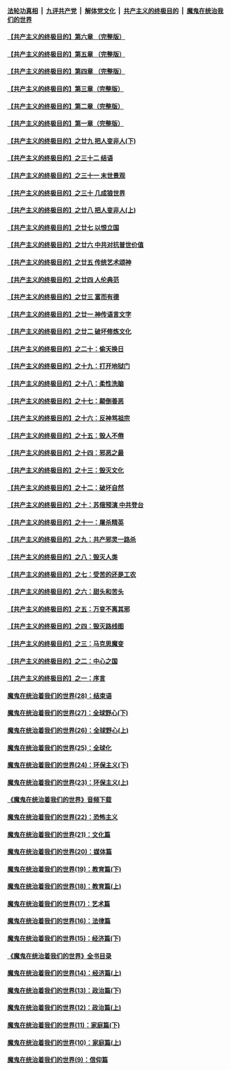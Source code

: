 ####  [法轮功真相](../../../../basic/blob/master/README.md?t=04150201) &nbsp;|&nbsp; [九评共产党](../../../../9ping.md/blob/master/README.md?t=04150201) &nbsp;|&nbsp; [解体党文化](../../../../jtdwh.md/blob/master/README.md?t=04150201)  &nbsp;|&nbsp; [共产主义的终极目的](../../../../gczydzjmd.md/blob/master/README.md?t=04150201) &nbsp;|&nbsp; [魔鬼在统治我们的世界](../../../../mgztzwmdsj.md/blob/master/README.md?t=04150201) 

#### [【共产主义的终极目的】第六章 （完整版）](../pages/nsc422/n11428913.md?t=04150201) 

#### [【共产主义的终极目的】第五章 （完整版）](../pages/nsc422/n11428912.md?t=04150201) 

#### [【共产主义的终极目的】第四章 （完整版）](../pages/nsc422/n11428907.md?t=04150201) 

#### [【共产主义的终极目的】第三章（完整版）](../pages/nsc422/n11428848.md?t=04150201) 

#### [【共产主义的终极目的】第二章（完整版）](../pages/nsc422/n11428831.md?t=04150201) 

#### [【共产主义的终极目的】第一章（完整版）](../pages/nsc422/n11417651.md?t=04150201) 

#### [【共产主义的终极目的】之廿九 把人变非人(下)](../pages/nsc422/n11344140.md?t=04150201) 

#### [【共产主义的终极目的】之三十二 结语](../pages/nsc422/n11360535.md?t=04150201) 

#### [【共产主义的终极目的】之三十一 末世景观](../pages/nsc422/n11351129.md?t=04150201) 

#### [【共产主义的终极目的】之三十 几成狼世界](../pages/nsc422/n11348280.md?t=04150201) 

#### [【共产主义的终极目的】之廿八 把人变非人(上)](../pages/nsc422/n11340492.md?t=04150201) 

#### [【共产主义的终极目的】之廿七 以恨立国](../pages/nsc422/n11336944.md?t=04150201) 

#### [【共产主义的终极目的】之廿六 中共对抗普世价值](../pages/nsc422/n11324785.md?t=04150201) 

#### [【共产主义的终极目的】之廿五 传统艺术颂神](../pages/nsc422/n11296396.md?t=04150201) 

#### [【共产主义的终极目的】之廿四 人伦典范](../pages/nsc422/n11296397.md?t=04150201) 

#### [【共产主义的终极目的】之廿三 富而有德](../pages/nsc422/n11283598.md?t=04150201) 

#### [【共产主义的终极目的】之廿一 神传语言文字](../pages/nsc422/n11263265.md?t=04150201) 

#### [【共产主义的终极目的】之廿二 破坏修炼文化](../pages/nsc422/n11245728.md?t=04150201) 

#### [【共产主义的终极目的】之二十：偷天换日](../pages/nsc422/n11238846.md?t=04150201) 

#### [【共产主义的终极目的】之十九：打开地狱门](../pages/nsc422/n11206376.md?t=04150201) 

#### [【共产主义的终极目的】之十八：柔性洗脑](../pages/nsc422/n11199994.md?t=04150201) 

#### [【共产主义的终极目的】之十七：颠倒善恶](../pages/nsc422/n11179782.md?t=04150201) 

#### [【共产主义的终极目的】之十六：反神骂祖宗](../pages/nsc422/n11166798.md?t=04150201) 

#### [【共产主义的终极目的】之十五：毁人不倦](../pages/nsc422/n11166792.md?t=04150201) 

#### [【共产主义的终极目的】之十四：邪恶之最](../pages/nsc422/n11150249.md?t=04150201) 

#### [【共产主义的终极目的】之十三：毁灭文化](../pages/nsc422/n11135227.md?t=04150201) 

#### [【共产主义的终极目的】之十二：破坏自然](../pages/nsc422/n11135214.md?t=04150201) 

#### [【共产主义的终极目的】之十：苏俄预演 中共登台](../pages/nsc422/n11118424.md?t=04150201) 

#### [【共产主义的终极目的】之十一：屠杀精英](../pages/nsc422/n11118442.md?t=04150201) 

#### [【共产主义的终极目的】之九：共产邪灵一路杀](../pages/nsc422/n11114139.md?t=04150201) 

#### [【共产主义的终极目的】之八：毁灭人类](../pages/nsc422/n11108503.md?t=04150201) 

#### [【共产主义的终极目的】之七：受苦的还是工农](../pages/nsc422/n11101809.md?t=04150201) 

#### [【共产主义的终极目的】之六：甜头和苦头](../pages/nsc422/n11096971.md?t=04150201) 

#### [【共产主义的终极目的】之五：万变不离其邪](../pages/nsc422/n11091285.md?t=04150201) 

#### [【共产主义的终极目的】之四：毁灭路线图](../pages/nsc422/n11086284.md?t=04150201) 

#### [【共产主义的终极目的】之三：马克思魔变](../pages/nsc422/n11061941.md?t=04150201) 

#### [【共产主义的终极目的】之二：中心之国](../pages/nsc422/n11047728.md?t=04150201) 

#### [【共产主义的终极目的】之一：序言](../pages/nsc422/n11086077.md?t=04150201) 

#### [魔鬼在统治着我们的世界(28)：结束语](../pages/nsc422/n10936246.md?t=04150201) 

#### [魔鬼在统治着我们的世界(27)：全球野心(下)](../pages/nsc422/n10928319.md?t=04150201) 

#### [魔鬼在统治着我们的世界(26)：全球野心(上)](../pages/nsc422/n10900318.md?t=04150201) 

#### [魔鬼在统治着我们的世界(25)：全球化](../pages/nsc422/n10788205.md?t=04150201) 

#### [魔鬼在统治着我们的世界(24)：环保主义(下)](../pages/nsc422/n10695307.md?t=04150201) 

#### [魔鬼在统治着我们的世界(23)：环保主义(上)](../pages/nsc422/n10688613.md?t=04150201) 

#### [《魔鬼在统治着我们的世界》音频下载](../pages/nsc422/n10635553.md?t=04150201) 

#### [魔鬼在统治着我们的世界(22)：恐怖主义](../pages/nsc422/n10614727.md?t=04150201) 

#### [魔鬼在统治着我们的世界(21)：文化篇](../pages/nsc422/n10597706.md?t=04150201) 

#### [魔鬼在统治着我们的世界(20)：媒体篇](../pages/nsc422/n10586579.md?t=04150201) 

#### [魔鬼在统治着我们的世界(19)：教育篇(下)](../pages/nsc422/n10564808.md?t=04150201) 

#### [魔鬼在统治着我们的世界(18)：教育篇(上)](../pages/nsc422/n10526970.md?t=04150201) 

#### [魔鬼在统治着我们的世界(17)：艺术篇](../pages/nsc422/n10499093.md?t=04150201) 

#### [魔鬼在统治着我们的世界(16)：法律篇](../pages/nsc422/n10485969.md?t=04150201) 

#### [魔鬼在统治着我们的世界(15)：经济篇(下)](../pages/nsc422/n10469975.md?t=04150201) 

#### [《魔鬼在统治着我们的世界》全书目录](../pages/nsc422/n10464261.md?t=04150201) 

#### [魔鬼在统治着我们的世界(14)：经济篇(上)](../pages/nsc422/n10457370.md?t=04150201) 

#### [魔鬼在统治着我们的世界(13)：政治篇(下)](../pages/nsc422/n10448270.md?t=04150201) 

#### [魔鬼在统治着我们的世界(12)：政治篇(上)](../pages/nsc422/n10444576.md?t=04150201) 

#### [魔鬼在统治着我们的世界(11)：家庭篇(下)](../pages/nsc422/n10440961.md?t=04150201) 

#### [魔鬼在统治着我们的世界(10)：家庭篇(上)](../pages/nsc422/n10435448.md?t=04150201) 

#### [魔鬼在统治着我们的世界(9)：信仰篇](../pages/nsc422/n10432159.md?t=04150201) 

